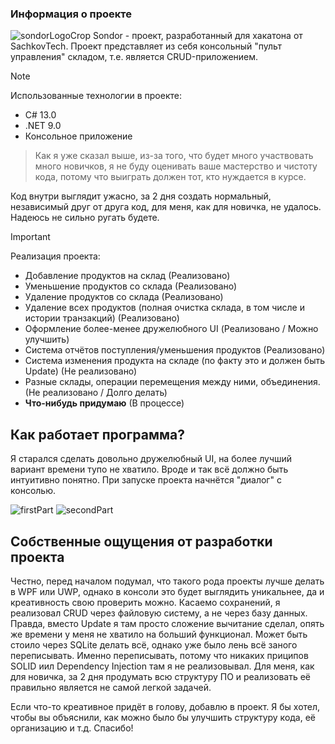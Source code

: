 ### Информация о проекте
![sondorLogoCrop](https://github.com/user-attachments/assets/f4c702db-7f09-44da-b475-e1814a75c2c4)
Sondor - проект, разработанный для хакатона от SachkovTech. Проект представляет из себя консольный "пульт управления" складом, т.е. является CRUD-приложением.

> [!NOTE]
> Использованные технологии в проекте:
> + C# 13.0
> + .NET 9.0
> + Консольное приложение

>Как я уже сказал выше, из-за того, что будет много участвовать много новичков, я не буду оценивать ваше мастерство и чистоту кода, потому что выиграть должен тот, кто нуждается в курсе.

Код внутри выглядит ужасно, за 2 дня создать нормальный, независимый друг от друга код, для меня, как для новичка, не удалось. Надеюсь не сильно ругать будете.

> [!IMPORTANT]
> Реализация проекта:
> + Добавление продуктов на склад (Реализовано)
> + Уменьшение продуктов со склада (Реализовано)
> + Удаление продуктов со склада (Реализовано)
> + Удаление всех продуктов (полная очистка склада, в том числе и истории транзакций) (Реализовано)
> + Оформление более-менее дружелюбного UI (Реализовано / Можно улучшить)
> + Система отчётов поступления/уменьшения продуктов (Реализовано)
> + Система изменения продукта на складе (по факту это и должен быть Update) (Не реализовано)
> + Разные склады, операции перемещения между ними, объединения. (Не реализовано / Долго делать)
> + __Что-нибудь придумаю__ (В процессе)

## Как работает программа?
Я старался сделать довольно дружелюбный UI, на более лучший вариант времени тупо не хватило. Вроде и так всё должно быть интуитивно понятно. При запуске проекта начнётся "диалог" с консолью.

![firstPart](https://github.com/user-attachments/assets/6f3fc438-4b0d-4cc4-bb66-9fbb8ca516ff)
![secondPart](https://github.com/user-attachments/assets/099ca118-5368-4c5f-87b7-1e856011579a)

## Собственные ощущения от разработки проекта
Честно, перед началом подумал, что такого рода проекты лучше делать в WPF или UWP, однако в консоли это будет выглядить уникальнее, да и креативность свою проверить можно.
Касаемо сохранений, я реализовал CRUD через файловую систему, а не через базу данных. Правда, вместо Update я там просто сложение вычитание сделал, опять же времени у меня не хватило на больший функционал. Может быть стоило через SQLite делать всё, однако уже было лень всё заного переписывать.
Именно переписывать, потому что никаких приципов SOLID иил Dependency Injection там я не реализовывал. Для меня, как для новичка, за 2 дня продумать всю структуру ПО и реализовать
её правильно является не самой легкой задачей.

Если что-то креативное придёт в голову, добавлю в проект. Я бы хотел, чтобы вы объяснили, как можно было бы улучшить структуру кода, её организацию и т.д. Спасибо!
